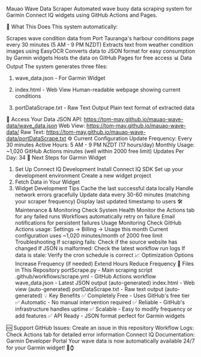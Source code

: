Mauao Wave Data Scraper
Automated wave buoy data scraping system for Garmin Connect IQ widgets using GitHub Actions and Pages.

🌊 What This Does
This system automatically:

Scrapes wave condition data from Port Tauranga's harbour conditions page every 30 minutes (5 AM - 9 PM NZDT)
Extracts text from weather condition images using EasyOCR
Converts data to JSON format for easy consumption by Garmin widgets
Hosts the data on GitHub Pages for free access
📊 Data Output
The system generates three files:

1. wave_data.json - For Garmin Widget
2. index.html - Web View
Human-readable webpage showing current conditions

3. portDataScrape.txt - Raw Text Output
Plain text format of extracted data

🔗 Access Your Data
JSON API: https://tom-may.github.io/mauao-wave-data/wave_data.json
Web View: https://tom-may.github.io/mauao-wave-data/
Raw Text: https://tom-may.github.io/mauao-wave-data/portDataScrape.txt
⚙️ Current Configuration
Update Frequency: Every 30 minutes
Active Hours: 5 AM - 9 PM NZDT (17 hours/day)
Monthly Usage: ~1,020 GitHub Actions minutes (well within 2000 free limit)
Updates Per Day: 34
🚀 Next Steps for Garmin Widget
1. Set Up Connect IQ Development
Install Connect IQ SDK
Set up your development environment
Create a new widget project
2. Fetch Data in Your Widget
3. Widget Development Tips
Cache the last successful data locally
Handle network errors gracefully
Update data every 30-60 minutes (matching your scraper frequency)
Display last updated timestamp to users
🛠️ Maintenance & Monitoring
Check System Health
Monitor the Actions tab for any failed runs
Workflows automatically retry on failure
Email notifications for persistent failures
Usage Monitoring
Check GitHub Actions usage: Settings → Billing → Usage this month
Current configuration uses ~1,020 minutes/month of 2000 free limit
Troubleshooting
If scraping fails: Check if the source website has changed
If JSON is malformed: Check the latest workflow run logs
If data is stale: Verify the cron schedule is correct
📈 Optimization Options
Increase Frequency (if needed)
Extend Hours
Reduce Frequency
🔧 Files in This Repository
portScrape.py - Main scraping script
.github/workflows/scrape.yml - GitHub Actions workflow
wave_data.json - Latest JSON output (auto-generated)
index.html - Web view (auto-generated)
portDataScrape.txt - Raw text output (auto-generated)
💡 Key Benefits
✅ Completely Free - Uses GitHub's free tier
✅ Automatic - No manual intervention required
✅ Reliable - GitHub's infrastructure handles uptime
✅ Scalable - Easy to modify frequency or add features
✅ API Ready - JSON format perfect for Garmin widgets

🆘 Support
GitHub Issues: Create an issue in this repository
Workflow Logs: Check Actions tab for detailed error information
Connect IQ Documentation: Garmin Developer Portal
Your wave data is now automatically available 24/7 for your Garmin widget! 🌊⌚
